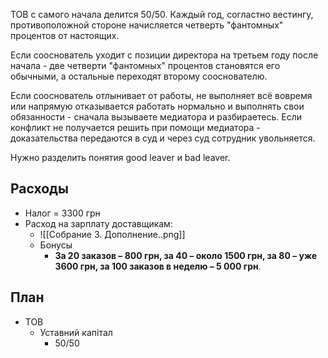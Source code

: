 ТОВ с самого начала делится 50/50. Каждый год, согластно вестингу, противоположной стороне начисляется четверть "фантомных" процентов от настоящих. 

Если сооснователь уходит с позиции директора на третьем году после начала - две четверти "фантомных" процентов становятся его обычными, а остальные переходят второму сооснователю.

Если сооснователь отлынивает от работы, не выполняет всё вовремя или напрямую отказывается работать нормально и выполнять свои обязанности - сначала вызываете медиатора и разбираетесь. Если конфликт не получается решить при помощи медиатора - доказательства передаются в суд и через суд сотрудник увольняется. 

Нужно разделить понятия good leaver и bad leaver.

## Расходы
- Налог = 3300 грн
- Расход на зарплату доставщикам: 
	- ![[Собрание 3. Дополнение..png]]
	- Бонусы
		- **За 20 заказов – 800 грн, за 40 – около 1500 грн, за 80 – уже 3600 грн, за 100 заказов в неделю – 5 000 грн**.



## План
- ТОВ
	- Уставний капітал
		- 50/50
